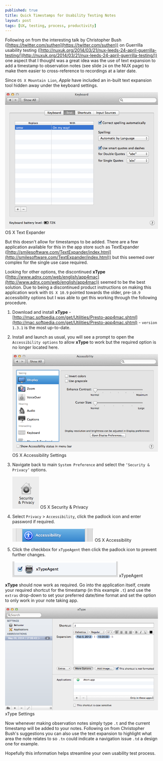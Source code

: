 ```yaml
---
published: true
title: Quick Timestamps for Usability Testing Notes
layout: post
tags: [UX, testing, process, productivity]
---
```

Following on from the interesting talk by Christopher Bush ([https://twitter.com/suthen](https://twitter.com/suthen)) on Guerrilla usability testing ([http://nuxuk.org/2014/03/21/nux-leeds-24-april-guerrilla-testing/](http://nuxuk.org/2014/03/21/nux-leeds-24-april-guerrilla-testing/)) one aspect that I thought was a great idea was the use of text expansion to add a timestamp to observation notes (see slide `24` on the NUX page) to make them easier to cross-reference to recordings at a later date.

Since `OS X Mountain Lion`, _Apple_ have included an in-built text expansion tool hidden away under the keyboard settings.
 
![OS X Text Expander](https://raw.githubusercontent.com/whitingx/whitingx.github.io/master/_posts/images/osx-text-expander.png "OS X Text Expander")
<span class="blog-image-caption">OS X Text Expander</span>

But this doesn't allow for timestamps to be added. There are a few application available for this in the app store such as TextExpander ([http://smilesoftware.com/TextExpander/index.html](http://smilesoftware.com/TextExpander/index.html)) but this seemed over complex for the single use case required.

 Looking for other options, the discontinued **xType** ([http://www.adnx.com/web/english/app4mac](http://www.adnx.com/web/english/app4mac)) seemed to be the best solution. Due to being a discontinued product instructions on making this application work with `OS X 10.9` pointed towards the older, pre-`10.9` accessibility options but I was able to get this working through the following procedure.

1. Download and install **xType** - [http://mac.softpedia.com/get/Utilities/Presto-app4mac.shtml](http://mac.softpedia.com/get/Utilities/Presto-app4mac.shtml) - `version 1.3.1` is the most up-to-date.
2. Install and launch as usual, you will see a prompt to open the `Accessibility options` to allow **xType** to work but the required option is no longer located here.

    ![OS X Accessibility Settings](https://raw.githubusercontent.com/whitingx/whitingx.github.io/master/_posts/images/osx-a11y-settings.png "OS X Accessibility Settings")
<span class="blog-image-caption">OS X Accessibility Settings</span>

3. Navigate back to main `System Preference` and select the `‘Security & Privacy’` options.

    ![OS X Security & Privacy](https://raw.githubusercontent.com/whitingx/whitingx.github.io/master/_posts/images/osx-security-privacy.png "OS X Security & Privacy")
<span class="blog-image-caption">OS X Security & Privacy</span>

4. Select `Privacy` > `Accessibility`, click the padlock icon and enter password if required.

    ![OS X Accessibility](https://raw.githubusercontent.com/whitingx/whitingx.github.io/master/_posts/images/osx-a11y.png "OS X Accessibility")
<span class="blog-image-caption">OS X Accessibility</span>

5. Click the checkbox for `xTypeAgent` then click the padlock icon to prevent further changes.

    ![xTypeAgent](https://raw.githubusercontent.com/whitingx/whitingx.github.io/master/_posts/images/xtype-agent.png "xTypeAgent")
<span class="blog-image-caption">xTypeAgent</span>

**xType** should now work as required. Go into the application itself, create your required shortcut for the timestamp (in this example `.t`) and use the `extras` drop-down to set your preferred date/time format and set the option to only work in your note taking app.

![xType Settings](https://raw.githubusercontent.com/whitingx/whitingx.github.io/master/_posts/images/xtype-settings.png "xType Setings")
<span class="blog-image-caption">xType Settings</span>

Now whenever making observation notes simply type `.t` and the current timestamp will be added to your notes. Following on from Christopher Bush's suggestions you can also use the text expansion to highlight what area the note relates to so `.tn` could indicate a navigation issue `.td` a design one for example.

 Hopefully this information helps streamline your own usability test process.
